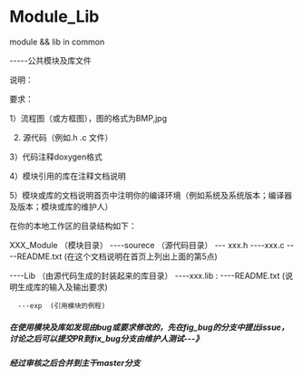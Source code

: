 # Module_Lib
module &amp;&amp; lib in common



-----公共模块及库文件

说明：


要求：

  1）流程图（或方框图），图的格式为BMP,jpg

  2) 源代码（例如.h .c 文件）

  3）代码注释doxygen格式

  4）模块引用的库在注释文档说明

  5）模块或库的文档说明首页中注明你的编译环境（例如系统及系统版本；编译器及版本；模块或库的维护人）

在你的本地工作区的目录结构如下：

XXX_Module （模块目录）
   ----sourece （源代码目录）
       --- xxx.h
       ----xxx.c
       ----README.txt  (在这个文档说明在首页上列出上面的第5点)
    

   ----Lib （由源代码生成的封装起来的库目录）
       ----xxx.lib 
            :
       ----README.txt (说明生成库的输入及输出要求)
       

      ---exp  (引用模块的例程)




##### 在使用模块及库如发现由bug或要求修改的，先在fig_bug的分支中提出issue，讨论之后可以提交PR到fix_bug分支由维护人测试---》


##### 经过审核之后合并到主干master分支

